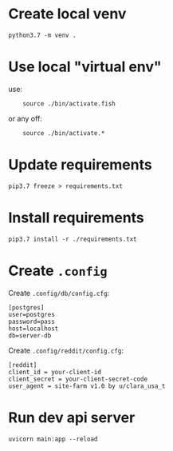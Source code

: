 # Create local venv

```
python3.7 -m venv .
```

# Use local "virtual env"

use:

```
    source ./bin/activate.fish
```

or any off:

```
    source ./bin/activate.*
```

# Update requirements

```
pip3.7 freeze > requirements.txt
```

# Install requirements

```
pip3.7 install -r ./requirements.txt
```

# Create `.config`

Create `.config/db/config.cfg`:
```
[postgres]
user=postgres
password=pass
host=localhost
db=server-db
```

Create `.config/reddit/config.cfg`:
```
[reddit]
client_id = your-client-id
client_secret = your-client-secret-code
user_agent = site-farm v1.0 by u/clara_usa_t
```

# Run dev api server

```
uvicorn main:app --reload
```
